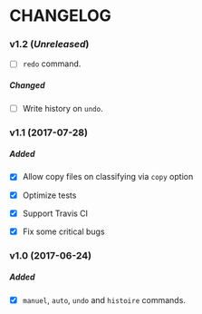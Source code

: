 # CHANGELOG


### v1.2 (*Unreleased*)
- [ ] `redo` command.

##### Changed
- [ ] Write history on `undo`.


### v1.1 (2017-07-28)
##### Added
- [x] Allow copy files on classifying via `copy` option
- [x] Optimize tests
- [x] Support Travis CI
- [x] Fix some critical bugs


### v1.0 (2017-06-24)
##### Added
- [x] `manuel`, `auto`, `undo` and `histoire` commands.
